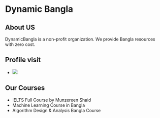 # Dynamic Bangla 
## About US
DynamicBangla is a non-profit organization. We provide Bangla resources with zero cost. 
## Profile visit
- ![](https://komarev.com/ghpvc/?username=DynamicBangla&label=PROFILE+VIEWS)
## Our Courses
- IELTS Full Course by Munzereen Shaid
- Machine Learning Course in Bangla
- Algorithm Design & Analysis Bangla Course